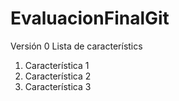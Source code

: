 # EvaluacionFinalGit
Versión 0
Lista de característics 
1. Característica 1
2. Característica 2
3. Característica 3
